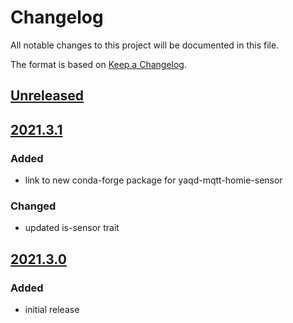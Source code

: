 # Changelog
All notable changes to this project will be documented in this file.

The format is based on [Keep a Changelog](https://keepachangelog.com/).

## [Unreleased]

## [2021.3.1]

### Added
- link to new conda-forge package for yaqd-mqtt-homie-sensor

### Changed
- updated is-sensor trait

## [2021.3.0]

### Added
- initial release

[Unreleased]: https://gitlab.com/yaq/yaqd-mqtt/-/compare/v2021.3.0...master
[2021.3.1]: https://gitlab.com/yaq/yaqd-mqtt/-/compare/v2021.3.0...v2021.3.1
[2021.3.0]: https://gitlab.com/yaq/yaqd-mqtt/-/tags/v2021.3.0
